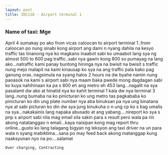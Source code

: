 ```yaml
---
layout: post
title: IOC118 - Airport terminal 1
---
```


### Name of taxi: Mge

April 4 sumakay po ako from vicas caloocan to airport terminal 1..from caloocan po nung sinabi kong airport ang dami n nyang dahila na kesyo traffic tas tinanong nya ko magkano inaabot sabi ko umaabot lang sya ng almost 500 to 600 pag traffic..sabi nya gawin kong 800 so pumayag na lang ako...natraffic kami panay buntong hininga nya na bwisit na bwisit s traffic nung mejo malapit na kami kinausap ko sya na ang traffic pala kako pag ganung oras..nagsimula na syang halos 2 hours na dw byahe namin nung paoasok na kami s airport sabi nya maam baka pwede mong dagdagan sabi ko kuya nahihinaan ka pa s 800 eh ang metro eh 453 lang...nagalit na sya pasalamt dw ako at hinatid nya ko kahit terminal 1 kala dw nya terminal 3 lang..nung bumaba na ko pinicturan ko ung metro tas pagkababa ko pinicturan ko din ung plate number nya aba binuksan pa nya ung binatana nya at sabi picturan ko din dw sya jung kinukuha o n ung cp ko s bag umalis na sya...nakakainis lang napaka abusado at ang yabang....nireport ko sya s pnp s airport sabi nila mag email sila sakin para s result pero wala pa rin akong natatanggao n email...kaya naisipan kong mag report thru online...gusto ko lang talagang bigyan ng leksyon ang taxi driver na un para wala n syang mabiktima...sana po may feed back akong matanggap kung naaksyunan nyo na po....salamat

```Over charging, Contracting```
